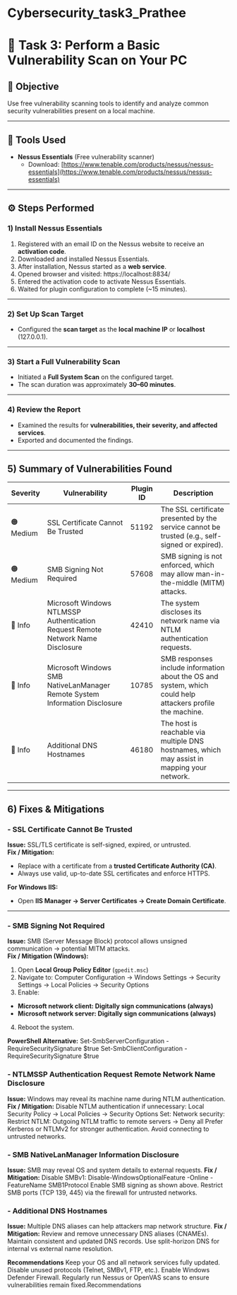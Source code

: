 # Cybersecurity_task3_Prathee

# 🧩 Task 3: Perform a Basic Vulnerability Scan on Your PC

## 🎯 Objective
Use free vulnerability scanning tools to identify and analyze common security vulnerabilities present on a local machine.

---

## 🧰 Tools Used
- **Nessus Essentials** (Free vulnerability scanner)
  - Download: [https://www.tenable.com/products/nessus/nessus-essentials](https://www.tenable.com/products/nessus/nessus-essentials)

---

## ⚙️ Steps Performed

### 1️) Install Nessus Essentials
1. Registered with an email ID on the Nessus website to receive an **activation code**.
2. Downloaded and installed Nessus Essentials.
3. After installation, Nessus started as a **web service**.
4. Opened browser and visited:
   https://localhost:8834/
5. Entered the activation code to activate Nessus Essentials.
6. Waited for plugin configuration to complete (~15 minutes).

---

### 2️) Set Up Scan Target
- Configured the **scan target** as the **local machine IP** or **localhost** (127.0.0.1).

---

### 3️) Start a Full Vulnerability Scan
- Initiated a **Full System Scan** on the configured target.
- The scan duration was approximately **30–60 minutes**.

---

### 4️) Review the Report
- Examined the results for **vulnerabilities, their severity, and affected services**.
- Exported and documented the findings.

---

## 5) Summary of Vulnerabilities Found

| Severity | Vulnerability | Plugin ID | Description |
|-----------|----------------|------------|--------------|
| 🟠 Medium | SSL Certificate Cannot Be Trusted | 51192 | The SSL certificate presented by the service cannot be trusted (e.g., self-signed or expired). |
| 🟠 Medium | SMB Signing Not Required | 57608 | SMB signing is not enforced, which may allow man-in-the-middle (MITM) attacks. |
| 🔵 Info | Microsoft Windows NTLMSSP Authentication Request Remote Network Name Disclosure | 42410 | The system discloses its network name via NTLM authentication requests. |
| 🔵 Info | Microsoft Windows SMB NativeLanManager Remote System Information Disclosure | 10785 | SMB responses include information about the OS and system, which could help attackers profile the machine. |
| 🔵 Info | Additional DNS Hostnames | 46180 | The host is reachable via multiple DNS hostnames, which may assist in mapping your network. |

---

## 6) Fixes & Mitigations

### - SSL Certificate Cannot Be Trusted
**Issue:** SSL/TLS certificate is self-signed, expired, or untrusted.  
**Fix / Mitigation:**
- Replace with a certificate from a **trusted Certificate Authority (CA)**.
- Always use valid, up-to-date SSL certificates and enforce HTTPS.

**For Windows IIS:**
- Open **IIS Manager → Server Certificates → Create Domain Certificate**.

---

### - SMB Signing Not Required
**Issue:** SMB (Server Message Block) protocol allows unsigned communication → potential MITM attacks.  
**Fix / Mitigation (Windows):**
1. Open **Local Group Policy Editor** (`gpedit.msc`)
2. Navigate to:
   Computer Configuration → Windows Settings → Security Settings → Local Policies → Security Options
3. Enable:
- **Microsoft network client: Digitally sign communications (always)**
- **Microsoft network server: Digitally sign communications (always)**
4. Reboot the system.

**PowerShell Alternative:**
Set-SmbServerConfiguration -RequireSecuritySignature $true
Set-SmbClientConfiguration -RequireSecuritySignature $true

### - NTLMSSP Authentication Request Remote Network Name Disclosure
**Issue:** Windows may reveal its machine name during NTLM authentication.
**Fix / Mitigation:**
  Disable NTLM authentication if unnecessary:
  Local Security Policy → Local Policies → Security Options
  Set:
  Network security: Restrict NTLM: Outgoing NTLM traffic to remote servers → Deny all
  Prefer Kerberos or NTLMv2 for stronger authentication.
  Avoid connecting to untrusted networks.

### - SMB NativeLanManager Information Disclosure
**Issue:** SMB may reveal OS and system details to external requests.
**Fix / Mitigation:**
  Disable SMBv1:
  Disable-WindowsOptionalFeature -Online -FeatureName SMB1Protocol
  Enable SMB signing as shown above.
  Restrict SMB ports (TCP 139, 445) via the firewall for untrusted networks.

### - Additional DNS Hostnames
**Issue:** Multiple DNS aliases can help attackers map network structure.
**Fix / Mitigation:**
  Review and remove unnecessary DNS aliases (CNAMEs).
  Maintain consistent and updated DNS records.
  Use split-horizon DNS for internal vs external name resolution.

**Recommendations**
Keep your OS and all network services fully updated.
Disable unused protocols (Telnet, SMBv1, FTP, etc.).
Enable Windows Defender Firewall.
Regularly run Nessus or OpenVAS scans to ensure vulnerabilities remain fixed.Recommendations
